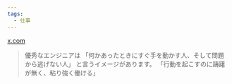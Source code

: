 ```yaml
---
tags:
  - 仕事
---
```

[x.com](https://x.com/nwiizo/status/1892115402576232741)

>優秀なエンジニアは 「何かあったときにすぐ手を動かす人、そして問題から逃げない人」 と言うイメージがあります。 「行動を起こすのに躊躇が無く、粘り強く働ける」

